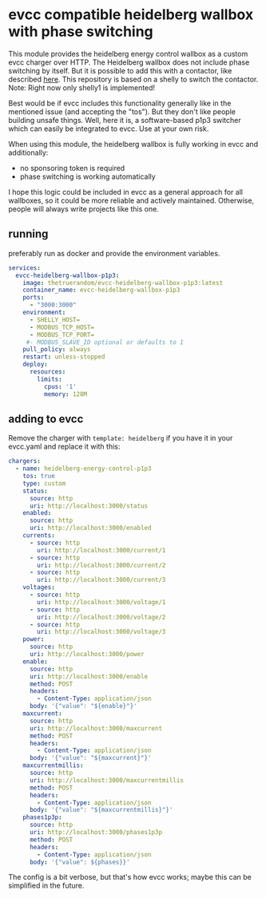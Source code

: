# evcc compatible heidelberg wallbox with phase switching

This module provides the heidelberg energy control wallbox as a custom evcc charger over HTTP.
The Heidelberg wallbox does not include phase switching by itself. But it is possible to add this with a contactor, 
like described [here](https://github.com/evcc-io/evcc/issues/13162).
This repository is based on a shelly to switch the contactor.  
Note: Right now only shelly1 is implemented!

Best would be if evcc includes this functionality generally like in the mentioned issue (and accepting the "tos"). 
But they don't like people building unsafe things. 
Well, here it is, a software-based p1p3 switcher which can easily be integrated to evcc. Use at your own risk.

When using this module, the heidelberg wallbox is fully working in evcc and additionally:
- no sponsoring token is required
- phase switching is working automatically

I hope this logic could be included in evcc as a general approach for all wallboxes, so it could be more reliable and actively maintained.
Otherwise, people will always write projects like this one.


## running
preferably run as docker and provide the environment variables.

```yaml
services:
  evcc-heidelberg-wallbox-p1p3:
    image: thetruerandom/evcc-heidelberg-wallbox-p1p3:latest
    container_name: evcc-heidelberg-wallbox-p1p3
    ports:
      - "3000:3000"
    environment:
      - SHELLY_HOST=
      - MODBUS_TCP_HOST=
      - MODBUS_TCP_PORT=
     #- MODBUS_SLAVE_ID optional or defaults to 1
    pull_policy: always
    restart: unless-stopped
    deploy:
      resources:
        limits:
          cpus: '1'
          memory: 128M
```

## adding to evcc
Remove the charger with `template: heidelberg` if you have it in your evcc.yaml and replace it with this:
```yaml
chargers:
  - name: heidelberg-energy-control-p1p3
    tos: true
    type: custom
    status:
      source: http
      uri: http://localhost:3000/status
    enabled:
      source: http
      uri: http://localhost:3000/enabled
    currents:
      - source: http
        uri: http://localhost:3000/current/1
      - source: http
        uri: http://localhost:3000/current/2
      - source: http
        uri: http://localhost:3000/current/3
    voltages:
      - source: http
        uri: http://localhost:3000/voltage/1
      - source: http
        uri: http://localhost:3000/voltage/2
      - source: http
        uri: http://localhost:3000/voltage/3
    power:
      source: http
      uri: http://localhost:3000/power
    enable:
      source: http
      uri: http://localhost:3000/enable
      method: POST
      headers:
        - Content-Type: application/json
      body: '{"value": "${enable}"}'
    maxcurrent:
      source: http
      uri: http://localhost:3000/maxcurrent
      method: POST
      headers:
        - Content-Type: application/json
      body: '{"value": "${maxcurrent}"}'
    maxcurrentmillis:
      source: http
      uri: http://localhost:3000/maxcurrentmillis
      method: POST
      headers:
        - Content-Type: application/json
      body: '{"value": "${maxcurrentmillis}"}'
    phases1p3p:
      source: http
      uri: http://localhost:3000/phases1p3p
      method: POST
      headers:
        - Content-Type: application/json
      body: '{"value": ${phases}}'
```

The config is a bit verbose, but that's how evcc works; maybe this can be simplified in the future. 


